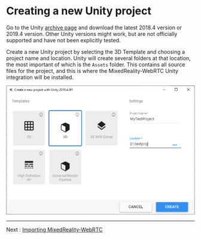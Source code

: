 # Creating a new Unity project

Go to the Unity [archive page](https://unity3d.com/get-unity/download/archive) and download the latest 2018.4 version or 2019.4 version. Other Unity versions might work, but are not officially supported and have not been explicitly tested.

Create a new Unity project by selecting the 3D Template and choosing a project name and location. Unity will create several folders at that location, the most important of which is the `Assets` folder. This contains all source files for the project, and this is where the MixedReality-WebRTC Unity integration will be installed.

![Create a new Unity project](helloworld-unity-1.png)

----

Next : [Importing MixedReality-WebRTC](helloworld-unity-importwebrtc.md)
